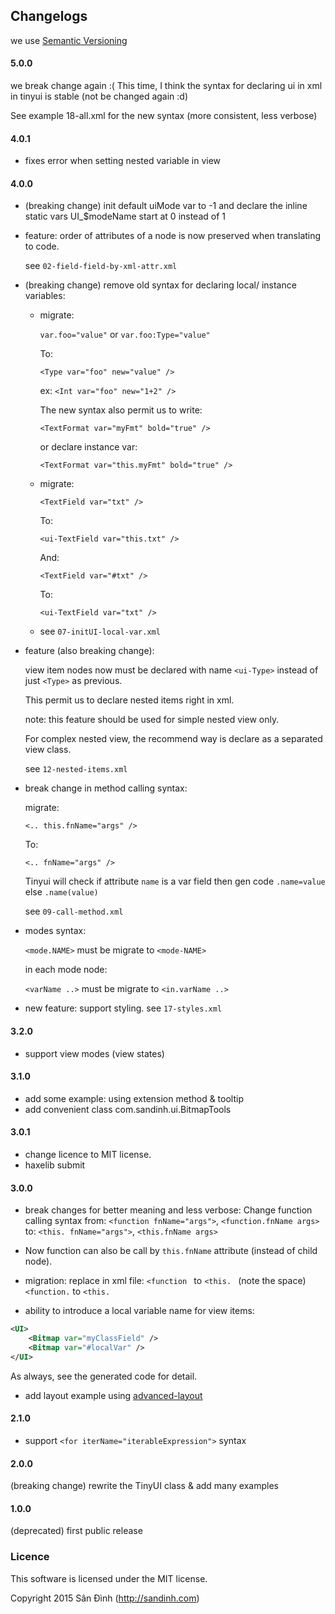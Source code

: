 ## Changelogs
we use [Semantic Versioning](http://semver.org/)

#### 5.0.0
we break change again :(
This time, I think the syntax for declaring ui in xml in tinyui is stable (not be changed again :d)

See example 18-all.xml for the new syntax (more consistent, less verbose)

#### 4.0.1
+ fixes error when setting nested variable in view

#### 4.0.0
+ (breaking change) init default uiMode var to -1 and declare the inline static vars UI_$modeName start at 0 instead of 1

+ feature: order of attributes of a node is now preserved when translating to code.

    see `02-field-field-by-xml-attr.xml`

+ (breaking change) remove old syntax for declaring local/ instance variables:
    
    + migrate:
        
        `var.foo="value"` or `var.foo:Type="value"`
        
        To:
        
        `<Type var="foo" new="value" />`
        
        ex:
        `<Int var="foo" new="1+2" />`
        
        The new syntax also permit us to write:
        
        `<TextFormat var="myFmt" bold="true" />`
        
        or declare instance var:
        
        `<TextFormat var="this.myFmt" bold="true" />`
        
    + migrate:
        
        `<TextField var="txt" />`
        
        To:
        
        `<ui-TextField var="this.txt" />`
        
        And:
        
        `<TextField var="#txt" />`
        
        To:
        
        `<ui-TextField var="txt" />`
        
    + see `07-initUI-local-var.xml`

+ feature (also breaking change):

    view item nodes now must be declared with name `<ui-Type>` instead of just `<Type>` as previous.

    This permit us to declare nested items right in xml.

    note: this feature should be used for simple nested view only.

    For complex nested view, the recommend way is declare as a separated view class.

    see `12-nested-items.xml`
    
+ break change in method calling syntax:
    
    migrate:
    
    `<.. this.fnName="args" />`
    
    To:
    
    `<.. fnName="args" />`
    
    Tinyui will check if attribute `name` is a var field then gen code `.name=value` else `.name(value)`
    
    see `09-call-method.xml`
    
+ modes syntax:

    `<mode.NAME>` must be migrate to `<mode-NAME>`
    
    in each mode node:
    
    `<varName ..>` must be migrate to `<in.varName ..>`

+ new feature: support styling. see `17-styles.xml`

#### 3.2.0
+ support view modes (view states)

#### 3.1.0
+ add some example: using extension method & tooltip
+ add convenient class com.sandinh.ui.BitmapTools

#### 3.0.1
+ change licence to MIT license.
+ haxelib submit

#### 3.0.0
+ break changes for better meaning and less verbose:
Change function calling syntax from:
`<function fnName="args">`, `<function.fnName args>`
to:
`<this. fnName="args">`, `<this.fnName args>`

+ Now function can also be call by `this.fnName` attribute (instead of child node).

+ migration: replace in xml file:
  `<function ` to `<this. ` (note the space)
  `<function.` to `<this.`

+ ability to introduce a local variable name for view items:
```xml
<UI>
    <Bitmap var="myClassField" />
    <Bitmap var="#localVar" />
</UI>
```
As always, see the generated code for detail.

+ add layout example using [advanced-layout](https://github.com/player-03/advanced-layout)

#### 2.1.0
+ support `<for iterName="iterableExpression">` syntax
#### 2.0.0
(breaking change) rewrite the TinyUI class & add many examples
#### 1.0.0
(deprecated) first public release

### Licence
This software is licensed under the MIT license.

Copyright 2015 Sân Đình (http://sandinh.com)
